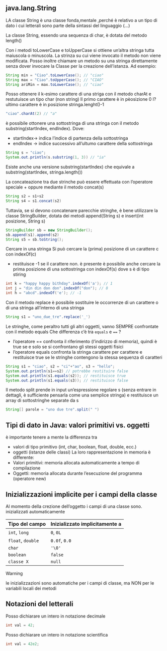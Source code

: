 ## java.lang.String 
LA classe String è una classe fonda,mentale ,perché è relativo a un tipo di dato i cui letterali sono parte della sintassi del linguaggio (…)

La classe String, essendo una sequenza di char, è dotata del metodo length()

Con i metodi toLowerCase e toUpperCase si ottiene un’altra stringa tutta maiuscola o minuscola. La strinza su cui viene invocato il metodo non viene modificata. Posso inoltre chiamare un metodo su una stringa direttamente senza dover invocare la Classe per la creazione dell’istanza.
Ad esempio:
```java
String min = "Ciao".toLowerCase(); // "ciao"
String max = "Ciao".toUpperCase(); // "CIAO"
String ariMin = max.toLowerCase(); // "ciao"
```

Posso ottenere il k-esimo carattere di una striga con il metodo charAt e restutuisce un tipo char (non string)
Il primo carattere è in pèosizione 0
l?ultimo carattere è in posizione stringa.lenght()-1
```java
"ciao".charAt(2) // "a"
```

è possibile ottonere una sottostringa di una stringa con il metodo substring(startIndex, endIndex). Dove:
- startIndex→ indica l’indice di partenza della sottostringa
- endIndex → indice successivo all’ultumo carattere della sottostringa
```java
String s = "ciao";
System.out.println(s.substring(1, 3)) // "ia"
```
Esiste anche una versione substring(startIndex) che equivale a substring(startIndex, stringa.length())

La concateazione tra due strinche può essere effettuata con l’operatore speciale + oppure mediante il metodo concat(s)
```java
String s2 = s1+s2
String s4 = s1.concat(s2)
```
Tuttavia, se si devono concatenare parecchie stringhe, è bene utilizzare la classe StringBuilder, dotata dei metodi append(String s) e insert(int posizione, String s)
```java
StringBuilder sb = new StringBuilder();
sb.append(s1).append(s2)
String s5 = sb.toString();
```

Cercare in una stringa
Si può cercare la (prima) posizione di un carattere c con indexOf(c)
- restituisce -1 se il carattere non. è presente
è possibile anche cercare la prima posizione di una sottostringa con indexOf(s) dove s è di tipo stiring
```java
int k = "happy happy bithday".indexOf('a'); // 1
int j = "din din don don".indexOf("don"); // 8
int h = "abcd".indexOf('e'); // -1
```

Con il metodo replace è possibile sostituire le occorrenze di un carattere o di una stringa all’interno di una stringa
```java
String s1 = "uno_due_tre".replace('_')
```

Le stringhe, come peraltro tutti gli altri oggetti, vanno SEMPRE confrontate con il metodo equals
Che differenza c’è tra `equals` e `==` ?
- l’operatore == confronta il riferimento (l’indirizzo di memoria), quindi è true se e solo se si confrontano gli stessi oggetti fisici
- l’operatore equals confronta la stringa carattere per carattere e restituisce true se le stringhe contengono la stessa sequenza di caratteri
```java
String s1 = "ciao", s2 = "ci"+"ao", s3 = "hello";
System.out.println(s1==s2) // potrebbe restituire false
System.out.println(s1.equals(s2)); // restituisce true
System.out.println(s1.equals(s3)); // restituisce false
```

Il metodo split prende in input un’espressione regolare s (senza entrare in dettagli, è sufficiente pensarla come una semplice stringa) e restituisce un array di sottostringhe separate da s
```java
String[] parole = "uno due tre".split(" ")
```

## Tipi di dato in Java: valori primitivi vs. oggetti
è importante tenere a mente la differenza tra
- valori di tipo primitivo (int, char, boolean, float, double, ecc.)
- oggetti (istanze delle classi)
La loro rappresentazione in memoria è differente:
- Valori primitivi: memoria allocata automaticamente a tempo di compilazione
- Oggetti: memoria allocata durante l’esecuzione del programma (operatore new)

## Inizializzazioni implicite per i campi della classe
Al momento della crezione dell’oggetto i campi di una classe sono. inizializzati automaticamente

| Tipo del campo    | Inizializzato implicitamente a |
| ----------------- | ------------------------------ |
| `int`, `long`     | `0`, `0L`                      |
| `float`, `double` | `0.0f`, `0.0`                  |
| `char`            | `'\0'`                         |
| `boolean`         | `false`                        |
| `classe X`        | `null`                         |
> [!warning]
> le inizializzazioni sono automatiche per i campi di classe, ma NON per le variabili locali dei metodi


## Notazioni del letterali
Posso dichiarare un intero in notazione decimale
```java
int val = 42;
```

Posso dichiarare un intero in notazione scientifica
```java
int val = 42e2;
```
